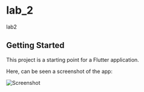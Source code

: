# lab_2

lab2

## Getting Started

This project is a starting point for a Flutter application.

Here, can be seen a screenshot of the app:



![Screenshot](https://github.com/itsmemarius/BMI_App/assets/53317008/8b174e10-2680-4da9-814c-d73ec7cb3009)

